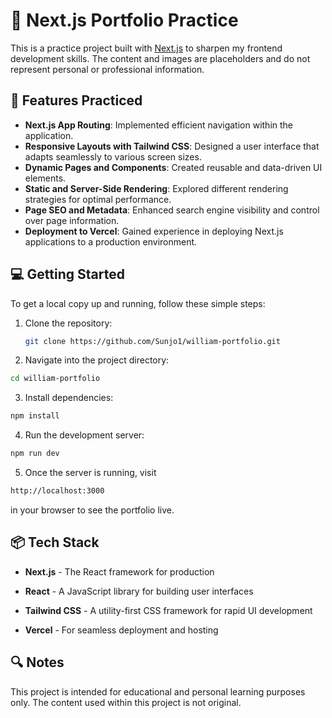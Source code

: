 # 🧪 Next.js Portfolio Practice

This is a practice project built with [Next.js](https://nextjs.org/) to sharpen my frontend development skills. The content and images are placeholders and do not represent personal or professional information.

## 🚀 Features Practiced

- **Next.js App Routing**: Implemented efficient navigation within the application.
- **Responsive Layouts with Tailwind CSS**: Designed a user interface that adapts seamlessly to various screen sizes.
- **Dynamic Pages and Components**: Created reusable and data-driven UI elements.
- **Static and Server-Side Rendering**: Explored different rendering strategies for optimal performance.
- **Page SEO and Metadata**: Enhanced search engine visibility and control over page information.
- **Deployment to Vercel**: Gained experience in deploying Next.js applications to a production environment.

## 💻 Getting Started

To get a local copy up and running, follow these simple steps:

1. Clone the repository:
   ```bash
   git clone https://github.com/Sunjo1/william-portfolio.git

 2. Navigate into the project directory:

   ```bash 
cd william-portfolio
```
3. Install dependencies:

```bash
npm install
```
4. Run the development server:

```bash
npm run dev
```
5. Once the server is running, visit
```bash 
http://localhost:3000
```
in your browser to see the portfolio live.

## 📦 Tech Stack
- **Next.js** - The React framework for production

- **React** - A JavaScript library for building user interfaces

- **Tailwind CSS** - A utility-first CSS framework for rapid UI development

- **Vercel** - For seamless deployment and hosting

## 🔍 Notes
This project is intended for educational and personal learning purposes only. The content used within this project is not original.